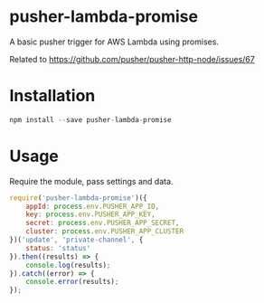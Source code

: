 # pusher-lambda-promise
A basic pusher trigger for AWS Lambda using promises.

Related to https://github.com/pusher/pusher-http-node/issues/67

# Installation

```javascript
npm install --save pusher-lambda-promise
```


# Usage
Require the module, pass settings and data.

```javascript
require('pusher-lambda-promise')({
    appId: process.env.PUSHER_APP_ID,
    key: process.env.PUSHER_APP_KEY,
    secret: process.env.PUSHER_APP_SECRET,
    cluster: process.env.PUSHER_APP_CLUSTER
})('update', 'private-channel', {
    status: 'status'
}).then((results) => {
    console.log(results);
}).catch((error) => {
    console.error(results);
});
```
